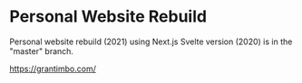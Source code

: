 # Personal Website Rebuild

Personal website rebuild (2021) using Next.js
Svelte version (2020) is in the "master" branch.

https://grantimbo.com/
